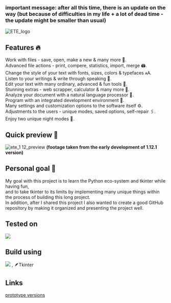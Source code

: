 ### important message: after all this time, there is an update on the way (but because of difficulties in my life + a lot of dead time - the update might be smaller than usual)  

![ETE_logo](https://user-images.githubusercontent.com/95249974/181734159-96e38456-fd13-44e2-907b-83b8b45f5dbc.png)

## Features 🔥
Work with files - save, open, make a new & many more 💾.  
Advanced file actions - print, compere, statistics, import, merge  🖨️.  
Change the style of your text with fonts, sizes, colors & typefaces 🗚.  
Listen to your writings & write through speaking 📣.  
Edit your text with many ordinary, advanced & fun tools 🔧.  
Stunning extras - web scrapper, calculator & many more 📩.  
Analyze your document with a natural language processor 📄.  
Program with an integrated development environment 🤖.  
Many settings and customization options to the software itself ⚙️.  
Adjustments to the users - unique modes, saved options, self-repair 🖇️.  
Enjoy two unique night modes 🌙.  

## Quick preview 💎
![ete_1 12_preview](https://github.com/Ariel4545/text_editor/assets/95249974/4d2afa04-acdb-43ed-bd3c-cfafcd9bb3c4)
__(footage taken from the early development of 1.12.1 version)__

## Personal goal 🌟
My goal with this project is to learn the Python eco-system and tkinter while having fun,  
and to take tkinter to its limits by implementing many unique things within the process of building this long project.  
In addition, after I shared this project I also wanted to create a good GitHub repository by making it organized and presenting the project well.  

## Tested on
<img src="https://img.shields.io/badge/Windows-0078D6?style=for-the-badge&logo=windows&logoColor=white" />

## Build using
<img src="https://img.shields.io/badge/Python-FFD43B?style=for-the-badge&logo=python&logoColor=blue" /> , 🪶Tkinter

## Links
[prototype versions](https://drive.google.com/drive/folders/198UXDgf7o3Juqkd-CtJOGqjPYZ_Q4mAq?usp=sharing)
